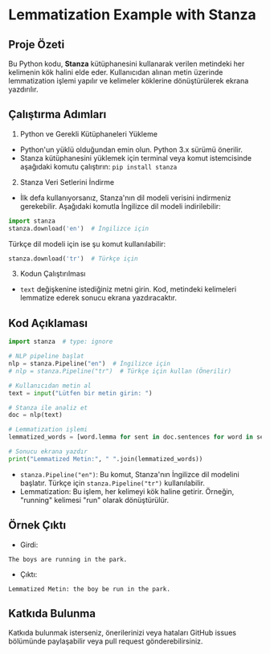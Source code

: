 # Lemmatization Example with Stanza

## Proje Özeti
Bu Python kodu, **Stanza** kütüphanesini kullanarak verilen metindeki her kelimenin kök halini elde eder. Kullanıcıdan alınan metin üzerinde lemmatization işlemi yapılır ve kelimeler köklerine dönüştürülerek ekrana yazdırılır.

## Çalıştırma Adımları
1. Python ve Gerekli Kütüphaneleri Yükleme
- Python'un yüklü olduğundan emin olun. Python 3.x sürümü önerilir.
- Stanza kütüphanesini yüklemek için terminal veya komut istemcisinde aşağıdaki komutu çalıştırın:
``
pip install stanza
``
2. Stanza Veri Setlerini İndirme
- İlk defa kullanıyorsanız, Stanza'nın dil modeli verisini indirmeniz gerekebilir. Aşağıdaki komutla İngilizce dil modeli indirilebilir:
```python
import stanza
stanza.download('en')  # İngilizce için
```
Türkçe dil modeli için ise şu komut kullanılabilir:
```python
stanza.download('tr')  # Türkçe için
```
3. Kodun Çalıştırılması
- ``text`` değişkenine istediğiniz metni girin. Kod, metindeki kelimeleri lemmatize ederek sonucu ekrana yazdıracaktır.

## Kod Açıklaması
```python
import stanza  # type: ignore

# NLP pipeline başlat
nlp = stanza.Pipeline("en")  # İngilizce için
# nlp = stanza.Pipeline("tr")  # Türkçe için kullan (Önerilir)

# Kullanıcıdan metin al
text = input("Lütfen bir metin girin: ")

# Stanza ile analiz et
doc = nlp(text)

# Lemmatization işlemi
lemmatized_words = [word.lemma for sent in doc.sentences for word in sent.words]

# Sonucu ekrana yazdır
print("Lemmatized Metin:", " ".join(lemmatized_words))
```
- ``stanza.Pipeline("en")``: Bu komut, Stanza'nın İngilizce dil modelini başlatır. Türkçe için ``stanza.Pipeline("tr")`` kullanılabilir.
- Lemmatization: Bu işlem, her kelimeyi kök haline getirir. Örneğin, "running" kelimesi "run" olarak dönüştürülür.

## Örnek Çıktı
- Girdi:
```
The boys are running in the park.
```
- Çıktı:
```
Lemmatized Metin: the boy be run in the park.
```
## Katkıda Bulunma
Katkıda bulunmak isterseniz, önerilerinizi veya hataları GitHub issues bölümünde paylaşabilir veya pull request gönderebilirsiniz.
